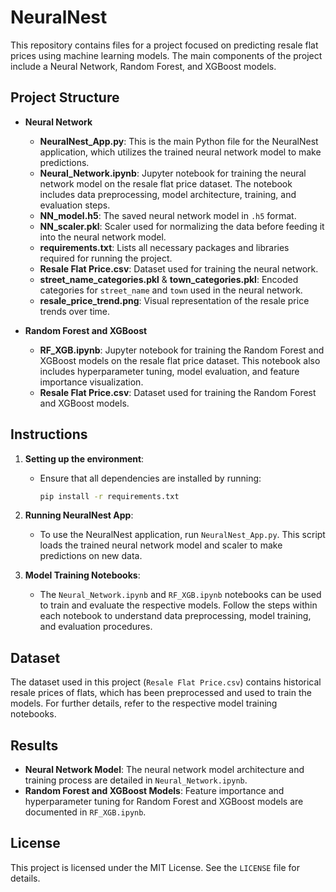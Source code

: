 
# NeuralNest

This repository contains files for a project focused on predicting resale flat prices using machine learning models. The main components of the project include a Neural Network, Random Forest, and XGBoost models.

## Project Structure

- **Neural Network**
  - **NeuralNest_App.py**: This is the main Python file for the NeuralNest application, which utilizes the trained neural network model to make predictions.
  - **Neural_Network.ipynb**: Jupyter notebook for training the neural network model on the resale flat price dataset. The notebook includes data preprocessing, model architecture, training, and evaluation steps.
  - **NN_model.h5**: The saved neural network model in `.h5` format.
  - **NN_scaler.pkl**: Scaler used for normalizing the data before feeding it into the neural network model.
  - **requirements.txt**: Lists all necessary packages and libraries required for running the project.
  - **Resale Flat Price.csv**: Dataset used for training the neural network.
  - **street_name_categories.pkl** & **town_categories.pkl**: Encoded categories for `street_name` and `town` used in the neural network.
  - **resale_price_trend.png**: Visual representation of the resale price trends over time.

- **Random Forest and XGBoost**
  - **RF_XGB.ipynb**: Jupyter notebook for training the Random Forest and XGBoost models on the resale flat price dataset. This notebook also includes hyperparameter tuning, model evaluation, and feature importance visualization.
  - **Resale Flat Price.csv**: Dataset used for training the Random Forest and XGBoost models.

## Instructions

1. **Setting up the environment**:
   - Ensure that all dependencies are installed by running:
     ```bash
     pip install -r requirements.txt
     ```

2. **Running NeuralNest App**:
   - To use the NeuralNest application, run `NeuralNest_App.py`. This script loads the trained neural network model and scaler to make predictions on new data.

3. **Model Training Notebooks**:
   - The `Neural_Network.ipynb` and `RF_XGB.ipynb` notebooks can be used to train and evaluate the respective models. Follow the steps within each notebook to understand data preprocessing, model training, and evaluation procedures.

## Dataset

The dataset used in this project (`Resale Flat Price.csv`) contains historical resale prices of flats, which has been preprocessed and used to train the models. For further details, refer to the respective model training notebooks.

## Results

- **Neural Network Model**: The neural network model architecture and training process are detailed in `Neural_Network.ipynb`.
- **Random Forest and XGBoost Models**: Feature importance and hyperparameter tuning for Random Forest and XGBoost models are documented in `RF_XGB.ipynb`.

## License

This project is licensed under the MIT License. See the `LICENSE` file for details.
